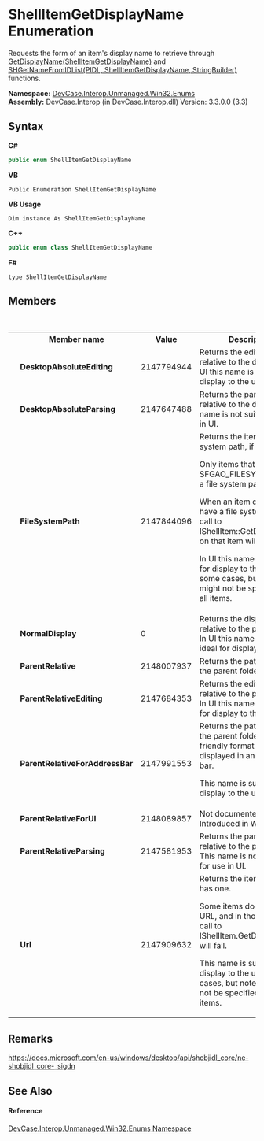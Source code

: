 # ShellItemGetDisplayName Enumeration
 

Requests the form of an item's display name to retrieve through <a href="M_DevCase_Interop_Unmanaged_Win32_Interfaces_IShellItem_GetDisplayName">GetDisplayName(ShellItemGetDisplayName)</a> and <a href="M_DevCase_Interop_Unmanaged_Win32_NativeMethods_SHGetNameFromIDList">SHGetNameFromIDList(PIDL, ShellItemGetDisplayName, StringBuilder)</a> functions.

**Namespace:**&nbsp;<a href="N_DevCase_Interop_Unmanaged_Win32_Enums">DevCase.Interop.Unmanaged.Win32.Enums</a><br />**Assembly:**&nbsp;DevCase.Interop (in DevCase.Interop.dll) Version: 3.3.0.0 (3.3)

## Syntax

**C#**<br />
``` C#
public enum ShellItemGetDisplayName
```

**VB**<br />
``` VB
Public Enumeration ShellItemGetDisplayName
```

**VB Usage**<br />
``` VB Usage
Dim instance As ShellItemGetDisplayName
```

**C++**<br />
``` C++
public enum class ShellItemGetDisplayName
```

**F#**<br />
``` F#
type ShellItemGetDisplayName
```


## Members
&nbsp;<table><tr><th></th><th>Member name</th><th>Value</th><th>Description</th></tr><tr><td /><td target="F:DevCase.Interop.Unmanaged.Win32.Enums.ShellItemGetDisplayName.DesktopAbsoluteEditing">**DesktopAbsoluteEditing**</td><td>2147794944</td><td>Returns the editing name relative to the desktop. In UI this name is suitable for display to the user.</td></tr><tr><td /><td target="F:DevCase.Interop.Unmanaged.Win32.Enums.ShellItemGetDisplayName.DesktopAbsoluteParsing">**DesktopAbsoluteParsing**</td><td>2147647488</td><td>Returns the parsing name relative to the desktop. This name is not suitable for use in UI.</td></tr><tr><td /><td target="F:DevCase.Interop.Unmanaged.Win32.Enums.ShellItemGetDisplayName.FileSystemPath">**FileSystemPath**</td><td>2147844096</td><td>Returns the item's file system path, if it has one. 

 Only items that report SFGAO_FILESYSTEM have a file system path. 

 When an item does not have a file system path, a call to IShellItem::GetDisplayName on that item will fail. 

 In UI this name is suitable for display to the user in some cases, but note that it might not be specified for all items.</td></tr><tr><td /><td target="F:DevCase.Interop.Unmanaged.Win32.Enums.ShellItemGetDisplayName.NormalDisplay">**NormalDisplay**</td><td>0</td><td>Returns the display name relative to the parent folder. In UI this name is generally ideal for display to the user.</td></tr><tr><td /><td target="F:DevCase.Interop.Unmanaged.Win32.Enums.ShellItemGetDisplayName.ParentRelative">**ParentRelative**</td><td>2148007937</td><td>Returns the path relative to the parent folder.</td></tr><tr><td /><td target="F:DevCase.Interop.Unmanaged.Win32.Enums.ShellItemGetDisplayName.ParentRelativeEditing">**ParentRelativeEditing**</td><td>2147684353</td><td>Returns the editing name relative to the parent folder. In UI this name is suitable for display to the user.</td></tr><tr><td /><td target="F:DevCase.Interop.Unmanaged.Win32.Enums.ShellItemGetDisplayName.ParentRelativeForAddressBar">**ParentRelativeForAddressBar**</td><td>2147991553</td><td>Returns the path relative to the parent folder in a friendly format as displayed in an address bar. 

 This name is suitable for display to the user.</td></tr><tr><td /><td target="F:DevCase.Interop.Unmanaged.Win32.Enums.ShellItemGetDisplayName.ParentRelativeForUI">**ParentRelativeForUI**</td><td>2148089857</td><td>Not documented. Introduced in Windows 8.</td></tr><tr><td /><td target="F:DevCase.Interop.Unmanaged.Win32.Enums.ShellItemGetDisplayName.ParentRelativeParsing">**ParentRelativeParsing**</td><td>2147581953</td><td>Returns the parsing name relative to the parent folder. This name is not suitable for use in UI.</td></tr><tr><td /><td target="F:DevCase.Interop.Unmanaged.Win32.Enums.ShellItemGetDisplayName.Url">**Url**</td><td>2147909632</td><td>Returns the item's URL, if it has one. 

 Some items do not have a URL, and in those cases a call to IShellItem.GetDisplayName will fail. 

 This name is suitable for display to the user in some cases, but note that it might not be specified for all items.</td></tr></table>

## Remarks
<a href="https://docs.microsoft.com/en-us/windows/desktop/api/shobjidl_core/ne-shobjidl_core-_sigdn" target="_blank">https://docs.microsoft.com/en-us/windows/desktop/api/shobjidl_core/ne-shobjidl_core-_sigdn</a>

## See Also


#### Reference
<a href="N_DevCase_Interop_Unmanaged_Win32_Enums">DevCase.Interop.Unmanaged.Win32.Enums Namespace</a><br />